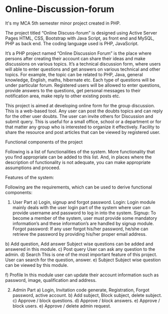 # Online-Discussion-forum
It's my MCA 5th semester minor project created in PHP.



The project titled “Online Discuss-forum” is designed using Active Server Pages HTML, CSS, Bootstrap with Java Script, as front end and MySQL, PHP as back end. The coding language used is PHP, JavaScript. 


It’s a PHP project named “Online Discussion Forum” is the place where persons after creating their account can share their ideas and make discussions on various topics. It’s a technical discussion form, where users will able to enter questions and get answers on various technical and other topics. For example, the topic can be related to PHP, Java, general knowledge, English, maths, hibernate etc. Each type of questions will be under particular forum. Registered users will be allowed to enter questions, provide answers to the questions, get personal messages to their notification area, make reply to other existing posts etc.



This project is aimed at developing online form for the group discussion. This is a web-based tool. Any user can post the doubts topics and can reply for the other user doubts. The user can invite others for Discussion and submit query. This is useful for a small office, school or a department or for that matter any group who is interested to organize it effectively. Facility to share the resource and post articles that can be viewed by registered user. 

Functional components of the project 

Following is a list of functionalities of the system. More functionality that you find appropriate can be added to this list. And, in places where the description of functionality is not adequate, you can make appropriate assumptions and proceed. 


Features of the system:

Following are the requirements, which can be used to derive functional components: 

1. User Part
a) Login, signup and forgot password.
Login: Login module mainly deals with the user login part of the system where user can provide username and password to log in into the system.
Signup: To become a member of the system, user must provide some mandatory information’s and these information’s are handled by signup module.
Forgot password: If any user forgot his/her password, he/she can retrieve the
password by providing his/her proper email address.

b) Add question, Add answer
Subject wise questions can be added and answered in this module. 
c) Post query
User can ask any question to the admin.
d) Search
This is one of the most important feature of this project. User can search for the question, answer. 
e) Subject 
Subject wise question can be viewed by this module.

f) Profile
In this module user can update their account information such as password, image, qualification and address. 

2. Admin Part
a) Login, Invitation code generate, Registration, Forgot password, active account.
b) Add subject, Block subject, delete subject.
c) Approve / block questions.
d) Approve / block answers.
e) Approve / block users.
e) Approve / delete admin request.

